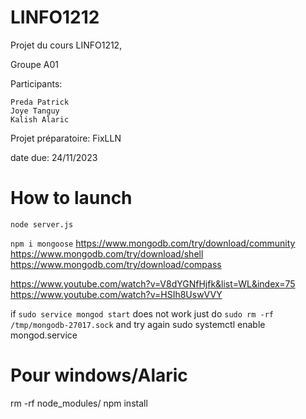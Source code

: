 # LINFO1212
Projet du cours LINFO1212, 

Groupe A01

Participants:
```
Preda Patrick
Joye Tanguy
Kalish Alaric
```
Projet préparatoire: FixLLN

date due: 24/11/2023

<!-- make a title woth the name: Launch -->
# How to launch
```
node server.js
```

`npm i mongoose`
https://www.mongodb.com/try/download/community
https://www.mongodb.com/try/download/shell
https://www.mongodb.com/try/download/compass

https://www.youtube.com/watch?v=V8dYGNfHjfk&list=WL&index=75
https://www.youtube.com/watch?v=HSIh8UswVVY

if 
`sudo service mongod start` does not work just do `sudo rm -rf /tmp/mongodb-27017.sock` and try again
sudo systemctl enable mongod.service



# Pour windows/Alaric
rm -rf node_modules/
npm install